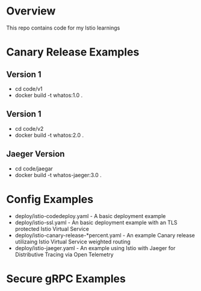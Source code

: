 # Overview
This repo contains code for my Istio learnings

# Canary Release Examples
## Version 1
* cd code/v1
* docker build -t whatos:1.0 . 

## Version 1
* cd code/v2
* docker build -t whatos:2.0 . 

## Jaeger Version 
* cd code/jaegar
* docker build -t whatos-jaeger:3.0 .
# Config Examples
* deploy/istio-codedeploy.yaml - A basic deployment example 
* deploy/istio-ssl.yaml - An basic deployment example with an TLS protected Istio Virtual Service
* deploy/istio-canary-release-*percent.yaml - An example Canary release utilizaing Istio Virtual Service weighted routing
* deploy/istio-jaeger.yaml - An example using Istio with Jaeger for Distributive Tracing via Open Telemetry

# Secure gRPC Examples

